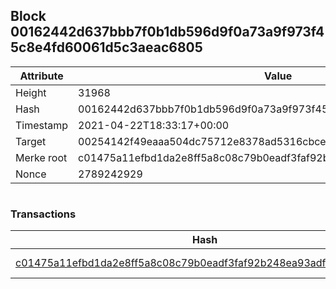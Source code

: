 ## Block 00162442d637bbb7f0b1db596d9f0a73a9f973f45c8e4fd60061d5c3aeac6805

Attribute | Value
--- | ---
Height | 31968
Hash | 00162442d637bbb7f0b1db596d9f0a73a9f973f45c8e4fd60061d5c3aeac6805
Timestamp | 2021-04-22T18:33:17+00:00
Target | 00254142f49eaaa504dc75712e8378ad5316cbcead634704b3734b6271167cc4
Merke root | c01475a11efbd1da2e8ff5a8c08c79b0eadf3faf92b248ea93adfe271c2d47c4
Nonce | 2789242929

```

```

### Transactions

Hash | Amount
--- | ---
[c01475a11efbd1da2e8ff5a8c08c79b0eadf3faf92b248ea93adfe271c2d47c4](c01475a11efbd1da2e8ff5a8c08c79b0eadf3faf92b248ea93adfe271c2d47c4.md) | 10.00000000 SKEPTI 
